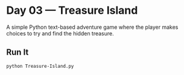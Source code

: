# Day 03 — Treasure Island  

A simple Python text-based adventure game where the player makes choices to try and find the hidden treasure.  

## Run It  
```bash
python Treasure-Island.py
